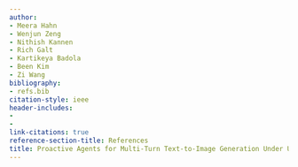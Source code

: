 ```yaml
---
author:
- Meera Hahn
- Wenjun Zeng
- Nithish Kannen
- Rich Galt
- Kartikeya Badola
- Been Kim
- Zi Wang
bibliography:
- refs.bib
citation-style: ieee
header-includes:
- 
- 
link-citations: true
reference-section-title: References
title: Proactive Agents for Multi-Turn Text-to-Image Generation Under Uncertainty
---
```






